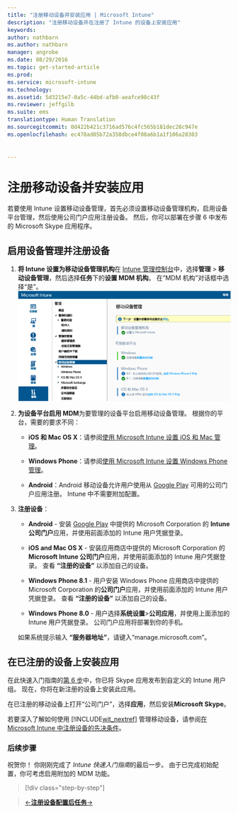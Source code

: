 ```yaml
---
title: "注册移动设备并安装应用 | Microsoft Intune"
description: "注册移动设备并在注册了 Intune 的设备上安装应用"
keywords: 
author: nathbarn
ms.author: nathbarn
manager: angrobe
ms.date: 08/29/2016
ms.topic: get-started-article
ms.prod: 
ms.service: microsoft-intune
ms.technology: 
ms.assetid: 5d3215e7-0a5c-44bd-afb0-aeafce98c43f
ms.reviewer: jeffgilb
ms.suite: ems
translationtype: Human Translation
ms.sourcegitcommit: 0d422b421c3716ad576c4fc565b181dec28c947e
ms.openlocfilehash: ec478ad05b72a358dbce4f08a6b1a1f106a28303


---
```


# 注册移动设备并安装应用
若要使用 Intune 设置移动设备管理，首先必须设置移动设备管理机构，启用设备平台管理，然后使用公司门户应用注册设备。 然后，你可以部署在步骤 6 中发布的 Microsoft Skype 应用程序。

## 启用设备管理并注册设备

1.  **将 Intune 设置为移动设备管理机构**在 [Intune 管理控制台](https://manage.microsoft.com/)中，选择**管理** > **移动设备管理**，然后选择**任务**下的**设置 MDM 机构**。  在“MDM 机构”对话框中选择“是”。
    ![管理控制台。 设置 mdm 到 Intune](./media/mdmAuthority.png)

2.  **为设备平台启用 MDM**为要管理的设备平台启用移动设备管理。 根据你的平台，需要的要求不同：

    -   **iOS 和 Mac OS X**：请参阅[使用 Microsoft Intune 设置 iOS 和 Mac 管理](/intune/deploy-use/set-up-ios-and-mac-management-with-microsoft-intune)。

    -   **Windows Phone**：请参阅[使用 Microsoft Intune 设置 Windows Phone 管理](/intune/deploy-use/set-up-windows-phone-management-with-microsoft-intune)。

    -   **Android**：Android 移动设备允许用户使用从 [Google Play](https://play.google.com/store/apps/details?id=com.skype.raider) 可用的公司门户应用注册。 Intune 中不需要附加配置。

3.  **注册设备**：

    -   **Android** - 安装 [Google Play](http://go.microsoft.com/fwlink/p/?LinkId=386612) 中提供的 Microsoft Corporation 的 **Intune 公司门户**应用，并使用前面添加的 Intune 用户凭据登录。

    -   **iOS and Mac OS X** - 安装应用商店中提供的 Microsoft Corporation 的 **Microsoft Intune 公司门户**应用，并使用前面添加的 Intune 用户凭据登录。 查看 **“注册的设备”** 以添加自己的设备。

    -   **Windows Phone 8.1** - 用户安装 Windows Phone 应用商店中提供的 Microsoft Corporation 的**公司门户**应用，并使用前面添加的 Intune 用户凭据登录。  查看 **“注册的设备”** 以添加自己的设备。

    -   **Windows Phone 8.0** - 用户选择**系统设置**&gt;**公司应用**，并使用上面添加的 Intune 用户凭据登录。 公司门户应用将部署到你的手机。

    如果系统提示输入 **“服务器地址”**，请键入“manage.microsoft.com”。

## 在已注册的设备上安装应用
在此快速入门指南的[第 6 步](start-with-a-paid-subscription-to-microsoft-intune-step-6.md)中，你已将 Skype 应用发布到自定义的 Intune 用户组。 现在，你将在新注册的设备上安装此应用。

在已注册的移动设备上打开“公司门户”，选择**应用**，然后安装**Microsoft Skype**。

若要深入了解如何使用 [!INCLUDE[wit_nextref](../includes/wit_nextref_md.md)] 管理移动设备，请参阅[在 Microsoft Intune 中注册设备的先决条件](/intune/deploy-use/prerequisites-for-enrollment)。


### 后续步骤
祝贺你！ 你刚刚完成了 *Intune 快速入门指南*的最后一步。 由于已完成初始配置，你可考虑启用附加的 MDM 功能。

>[!div class="step-by-step"]

>[&larr;**注册设备**](.\start-with-a-paid-subscription-to-microsoft-intune-step-8.md)[**配置后任务**&rarr;](.\post-configuration-tasks.md)  



<!--HONumber=Oct16_HO4-->


